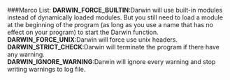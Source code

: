###Marco List:
**DARWIN_FORCE_BUILTIN**:Darwin will use built-in modules instead of dynamically loaded modules. But you still need to load a module at the beginning of the program (as long as you use a name that has no effect on your program) to start the Darwin function.  
**DARWIN_FORCE_UNIX**:Darwin will force use unix headers.  
**DARWIN_STRICT_CHECK**:Darwin will terminate the program if there have any warning.  
**DARWIN_IGNORE_WARNING**:Darwin will ignore every warning and stop writing warnings to log file.  